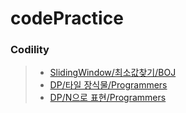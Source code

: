 # codePractice
 ###  **Codility**  
>* [SlidingWindow/최소값찾기/BOJ](https://www.acmicpc.net/problem/11003 " 최소값찾기/BOJ link") 
>* [DP/타일 장식물/Programmers](https://programmers.co.kr/learn/courses/30/lessons/43104 "타일 장식물/Programmers link") 
>* [DP/N으로 표현/Programmers](https://programmers.co.kr/learn/courses/30/lessons/42895 "N으로 표현/Programmers link")

